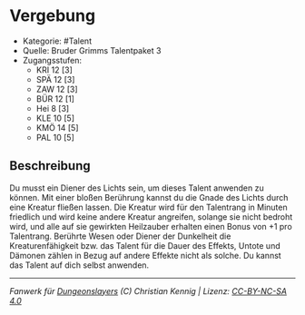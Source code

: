 <!---
Dies ist ein Fanwerk für DUNGEONSLAYERS (C) von Christian Kennig

Quellen:      [Bruder Grimms Talentpaket 3](https://www.f-space.de/ds4/downloads.html)
              [Talentbeschreibungen](https://www.f-space.de/ds4/tools-talentcards.html)
License:      [CC-BY-NC-SA 4.0](https://creativecommons.org/licenses/by-nc-sa/4.0/deed.de)
Richtlinien:  [Fanwerkrichtlinien](https://www.dungeonslayers.net/fanwerk-richtlinien/)
Autor:        Zauberlehrling
-->

  
# Vergebung  
- Kategorie: #Talent  
- Quelle: Bruder Grimms Talentpaket 3  
- Zugangsstufen:  
  - KRI 12 [3]  
  - SPÄ 12 [3]  
  - ZAW 12 [3]  
  - BÜR 12 [1]  
  - Hei 8 [3]  
  - KLE 10 [5]  
  - KMÖ 14 [5]  
  - PAL 10 [5]  

## Beschreibung  
Du musst ein Diener des Lichts sein, um dieses Talent anwenden zu können. Mit einer bloßen Berührung kannst du die Gnade des Lichts durch eine Kreatur fließen lassen. Die Kreatur wird für den Talentrang in Minuten friedlich und wird keine andere Kreatur angreifen, solange sie nicht bedroht wird, und alle auf sie gewirkten Heilzauber erhalten einen Bonus von +1 pro Talentrang. Berührte Wesen oder Diener der Dunkelheit die Kreaturenfähigkeit bzw. das Talent für die Dauer des Effekts, Untote und Dämonen zählen in Bezug auf andere Effekte nicht als solche. Du kannst das Talent auf dich selbst anwenden.


___  
*Fanwerk für [Dungeonslayers](https://www.dungeonslayers.net/) (C) Christian Kennig | Lizenz: [CC-BY-NC-SA 4.0](https://creativecommons.org/licenses/by-nc-sa/4.0/deed.de)*  